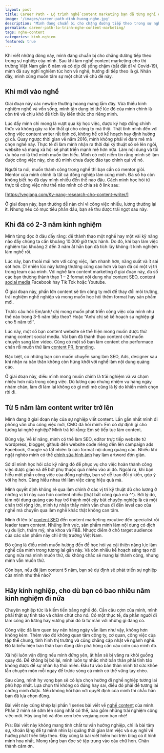 ```yaml
---
layout: post
title: Career Path - Lộ trình nghề content marketing bạn đã từng nghĩ đến?
image: '/images/career-path-dinh-huong-nghe.jpg'
description: "Mình đang chuẩn bị cho chặng đường tiếp theo trong sự nghiệp, sau gần 6 năm trong nghề và có dịp sống chậm vì Covid-19"
permalink: career-path-lo-trinh-nghe-content-marketing/
tags: nghe-content
categories: kinh-nghiem
featured: true
---
```

Khi viết những dòng này, mình đang chuẩn bị cho chặng đường tiếp theo trong sự nghiệp của mình. Sau khi làm nghề content marketing cho thị trường Việt Nam gần 6 năm và có dịp để sống chậm (bất đắt dĩ vì Covid-19), mình đã suy nghĩ nghiêm túc hơn về nghề, hướng đi tiếp theo là gì. Nhân đây, mình cũng muốn tâm sự một chút về chủ đề này.

## Khi mới vào nghề

Giai đoạn này các newbie thường hoang mang lắm đây. Vừa thiếu kinh nghiệm nghề và vốn sống, mình tận dụng lợi thế lúc đó của mình chính là còn trẻ và chịu khó để tích lũy kiến thức cho riêng mình.

Lúc đấy mình chỉ mong là vượt qua kỳ học việc, được ký hợp đồng chính thức và không gây ra tổn thất gì cho công ty mà thôi. Thật tình mình đến với công việc content writer rất tình cờ, không hề có kế hoạch hay định hướng gì cả. Quay ngược thời gian về năm 2016, mình không phải vì đam mê mà chọn nghề này. Thực tế đi làm mình nhận ra thời đại kỹ thuật số sẽ lên ngôi, website và mạng xã hội sẽ phát triển mạnh mẽ hơn nữa. Làm nội dung và tối ưu hóa nó là thứ mình muốn tìm hiểu. Mình có một niềm tin rằng mình sẽ làm được công việc này, cho dù mình chưa được đào tạo chính qui về nó.

Người ta nói, muốn thành công trong nghề thì bạn cần có mentor giỏi. Mentor của mình chinh là tất cả đồng nghiệp làm cùng mình. Đa số họ còn không biết họ đã dạy mình nhiều đến thế nào đâu. Cách mình học hỏi từ thực tế công việc như thế nào mình có chia sẻ ở link sau:

[https://vegiang.com/Ky-nang-research-cho-content-writer/]

Ở giai đoạn này, bạn thường dễ nản chí vì công việc nhiều, lương thưởng lại ít. Nhưng nếu có mục tiêu phấn đấu, bạn sẽ thu được trái ngọt sau này. 

## Khi đã có 2-3 năm kinh nghiệm

Mình từng đọc ở đâu đấy rằng: để thành thạo một nghề hay một vài kỹ năng nào đấy chúng ta cần khoảng 10.000 giờ thực hành. Do đó, khi bạn làm việc nghiêm túc khoảng 2 đến 3 năm ắt hẳn bạn đã tích lũy không ít kinh nghiệm làm nghề rồi.

Lúc này, bạn thoải mái hơn với công việc, làm nhanh hơn, năng suất và ít sai sót hơn. Dĩ nhiên lúc này lương thưởng cũng cao hơn và bạn đã có một vị trí trong team của mình. Với nghề làm content marketing ở giai đoạn này, đa số các bạn thường thành thạo 1 – 2 format nội dung như content SEO, [content social media](https://vegiang.com/Social-content-cach-xay-dung-noi-dung/) Facebook hay Tik Tok hoặc Youtube.

Ở giai đoạn này, phần lớn content sẽ tìm công ty mới để thay đổi môi trường, trải nghiệm nghề nghiệp và mong muốn học hỏi thêm format hay sản phẩm mới.

Trước câu hỏi: Em/anh/ chị mong muốn phát triển công việc của mình như thế nào trong 3-5 năm tiếp theo? Hoặc “Anh/ chị sẽ kế hoạch sự nghiệp gì cho 5 năm tới”.

Lúc này, một số bạn content website sẽ thể hiện mong muốn được thử mảng content social media. Vài bạn đã thành thạo content chữ muốn chuyển sang làm video. Cũng có một số bạn làm content cho performace chán rồi muốn thử làm [content PR, branding]( https://vegiang.com/lan-dau-viet-bai-pr-cach-viet-bai-quang-cao/).

Đặc biệt, có những bạn còn muốn chuyển sang làm SEO, Ads, designer sau khi nhận ra bản thân không còn hứng khởi với nghề làm nội dung quảng cáo.

Ở giai đoạn này, điều mình mong muốn chính là trải nghiệm và va chạm nhiều hơn nữa trong công việc. Dù lương cao nhưng nhiệm vụ hàng ngày nhàm chán, làm đi làm lai không có gì mới mẻ cũng là lý do khiến mình chọn rời đi.

## Từ 5 năm làm content writer trở lên

Mình đang ở giai đoạn này của sự nghiệp viết content. Lần gần nhất mình đi phỏng vấn cho công việc mới, CMO đã hỏi mình: Em có dự định gì cho tương lai nghề nghiệp? Mình trả lời rằng: Em sẽ tiếp tục làm content.

Đúng vậy. Về kĩ năng, mình có thể làm SEO, editor trực tiếp website từ wordpress, blogger, github đến website code riêng đến lên campaign ads Facebook, Google và tất nhiên là các format nội dung quảng cáo. Nhiều khi ngặt nghèo mình có thể [chỉnh sửa hình ảnh]( https://vegiang.com/huong-dan-dung-photoshop-canva-co-ban-cho-content/) hay làm artword đơn giản.

Sở dĩ mình học hỏi các kỹ năng đó để phục vụ cho việc hoàn thành công việc được giao và để bớt phụ thuộc quá nhiều vào ai đó. Ngoài ra, khi bạn hiểu một phần công việc của đồng nghiệp, bạn sẽ dễ trao đổi ý kiến, góp ý với họ hơn. Càng hiểu nhau thì làm việc càng hiệu quả mà.

Mình quyết định không rẽ qua làm chính ở các vị trí kỹ thuật dù cho lương ở những vị trí này cao hơn content nhiều (thật bất công quá mà ^^). Bởi lý do, làm nội dung quảng cáo hay trở thành một cây bút chuyên nghiệp là cả một chân trời rộng lớn, mình tự nhận thấy mình vẫn chưa đi đến level cao của nghề mà chuyển qua làm nghề khác thật không can tâm.

Mình đi lên từ [content SEO]( https://vegiang.com/bai-viet-chuan-seo-la-gi-chia-se-kinh-nghiem-tu-a-z-cho-nguoi-moi/) đến content marketing excutive đến specialist rồi leader team content. Những lĩnh vực, sản phẩm mình làm nội dung có dịch vụ du lịch, thẩm mỹ, nha khoa và F&B. Nhược điểm ở chỗ target audience của các sản phẩm này chỉ ở thị trường Việt Nam.

Đó cũng là điều mình muốn hướng đến để học hỏi và cải thiện năng lực làm nghề của mình trong tương lai gần này. Và còn nhiều kế hoạch sáng tạo nội dung nữa mà mình muốn thử, dù không chắc sẽ mang lại thành công, nhưng mình vẫn muốn thử.

Còn bạn, nếu đã làm content 5 năm, bạn sẽ dự định sẽ phát triển sự nghiệp của mình như thế nào?

## Hãy kính nghiệp, cho dù bạn có bao nhiêu năm kinh nghiệm đi nữa

Chuyên nghiệp tức là kiếm tiền bằng nghề đó. Cần câu cơm của mình, mình phải thật sự tỉnh táo và chăm chút cho nó. Có một thực tế, đa phần người đi làm công ăn lương hay vướng phải đó là tự mãn với những gì đang có. 

Công việc đã làm quen tay nên hàng ngày vẫn làm như vậy, không hơn không kém. Thêm vào đó không quan tâm công ty, cơ quan, công việc của tập thể chung, tình hình thị trường và cũng chẳng cập nhật về ngành nghề. Đó là biểu hiện bản thân bạn đang dần phá hỏng cần câu cơm của mình đó.

Xã hội luôn vận động nếu mình đứng yên, ắt hẳn sẽ bị văng ra khỏi guồng quay đó. Để không bị bỏ lại, mình luôn tự nhắc nhở bản thân phải tỉnh táo không được để sự nhàn hạ thôi miên. Đầu tư vào bản thân mình từ sức khỏe lẫn chuyên môn mỗi ngày để trước sóng cả mình có thể vững tay chèo.

Sau cùng, mình hy vọng bạn sẽ có lựa chọn hướng đi nghề nghiệp tương lai phù hợp nhất. Lựa chọn thì không có đúng hay sai, điều đó phải để tương lai chứng minh được. Nếu không hối hận với quyết định của mình thì chắc hẳn bạn đã lựa chọn đúng.

Bài viết này cũng khép lại phần 1 series bài viết về [nghề content]( https://vegiang.com/tag/nghe-content) của mình. Phần 2 mình sẽ sớm lên sóng nhất có thể, bao gồm những trải nghiệm công việc mới. Hãy ủng hộ và đón xem trên vegiang.com bạn nhé! 

P/s: Bài viết này không mang tính chất tư vấn hướng nghiệp, chỉ là bài tâm sự, khoản lặng để tự mình nhìn lại quãng thời gian làm việc và suy nghĩ về hướng phát triển tiếp theo. Đây cũng là bài viết hiếm hoi trên blog có ít hình minh họa nhất. Mong rằng bạn đọc sẽ tập trung vào câu chữ hơn. Chân thành cảm ơn.
